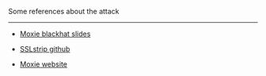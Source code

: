 Some references about the attack

----------------------------------

- [Moxie blackhat slides](http://www.blackhat.com/presentations/bh-dc-09/Marlinspike/BlackHat-DC-09-Marlinspike-Defeating-SSL.pdf)

- [SSLstrip github](https://github.com/moxie0/sslstrip)

- [Moxie website](https://moxie.org/software/sslstrip/)
